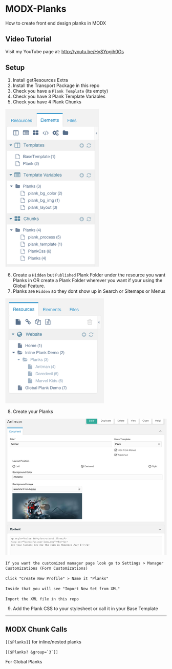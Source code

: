 # MODX-Planks
How to create front end design planks in MODX

## Video Tutorial

Visit my YouTube page at: http://youtu.be/HySYpgjh0Gs

## Setup

1. Install getResources Extra
2. Install the Transport Package in this repo
3. Check you have a `Plank Template` (its empty)
4. Check you have 3 Plank Template Variables
5. Check you have 4 Plank Chunks

![tree](plank-transpo-tree.png)

6. Create a `Hidden` but `Published` Plank Folder under the resource you want Planks in OR create a Plank Folder wherever you want if your using the Global Feature.
7. Planks are `Hidden` so they dont show up in Search or Sitemaps or Menus

![tree](plank-resource-tree.png)

8. Create your Planks

![plank-mgr](plank-manager.png)

```
If you want the customized manager page look go to Settings > Manager Customizations (Form Customizations)

Click "Create New Profile" > Name it "Planks"

Inside that you will see "Import New Set from XML"

Import the XML file in this repo

```

9. Add the Plank CSS to your stylesheet or call it in your Base Template

---

## MODX Chunk Calls

`[[$Planks]]` for inline/nested planks

```[[$Planks? &group=`3`]]```

For Global Planks